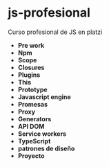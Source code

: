 # js-profesional
Curso profesional de JS en platzi

- **Pre work**
- **Npm**
- **Scope**
- **Closures**
- **Plugins**
- **This**
- **Prototype**
- **Javascript engine**
- **Promesas**
- **Proxy**
- **Generators**
- **API DOM**
- **Service workers**
- **TypeScript**
- **patrones de diseño**
- **Proyecto**

